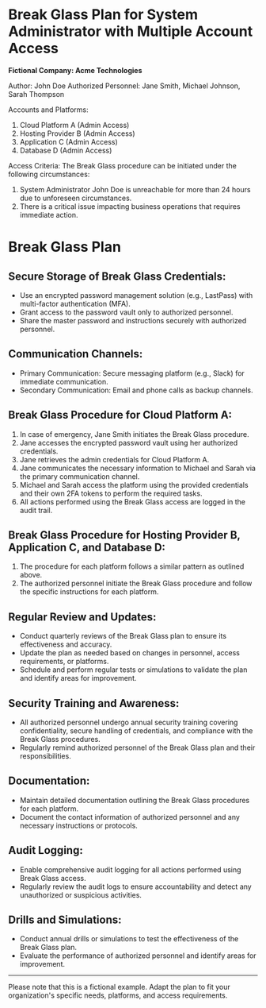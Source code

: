 **Break Glass Plan for System Administrator with Multiple Account Access**
=======================================

**Fictional Company: Acme Technologies**

Author: John Doe
Authorized Personnel: Jane Smith, Michael Johnson, Sarah Thompson

Accounts and Platforms:
1. Cloud Platform A (Admin Access)
2. Hosting Provider B (Admin Access)
3. Application C (Admin Access)
4. Database D (Admin Access)

Access Criteria:
The Break Glass procedure can be initiated under the following circumstances:
1. System Administrator John Doe is unreachable for more than 24 hours due to unforeseen circumstances.
2. There is a critical issue impacting business operations that requires immediate action.

Break Glass Plan
=======================================

## Secure Storage of Break Glass Credentials:
- Use an encrypted password management solution (e.g., LastPass) with multi-factor authentication (MFA).
- Grant access to the password vault only to authorized personnel.
- Share the master password and instructions securely with authorized personnel.

## Communication Channels:
- Primary Communication: Secure messaging platform (e.g., Slack) for immediate communication.
- Secondary Communication: Email and phone calls as backup channels.

## Break Glass Procedure for Cloud Platform A:
1. In case of emergency, Jane Smith initiates the Break Glass procedure.
2. Jane accesses the encrypted password vault using her authorized credentials.
3. Jane retrieves the admin credentials for Cloud Platform A.
4. Jane communicates the necessary information to Michael and Sarah via the primary communication channel.
5. Michael and Sarah access the platform using the provided credentials and their own 2FA tokens to perform the required tasks.
6. All actions performed using the Break Glass access are logged in the audit trail.

## Break Glass Procedure for Hosting Provider B, Application C, and Database D:
1. The procedure for each platform follows a similar pattern as outlined above.
2. The authorized personnel initiate the Break Glass procedure and follow the specific instructions for each platform.

## Regular Review and Updates:
- Conduct quarterly reviews of the Break Glass plan to ensure its effectiveness and accuracy.
- Update the plan as needed based on changes in personnel, access requirements, or platforms.
- Schedule and perform regular tests or simulations to validate the plan and identify areas for improvement.

## Security Training and Awareness:
- All authorized personnel undergo annual security training covering confidentiality, secure handling of credentials, and compliance with the Break Glass procedures.
- Regularly remind authorized personnel of the Break Glass plan and their responsibilities.

## Documentation:
- Maintain detailed documentation outlining the Break Glass procedures for each platform.
- Document the contact information of authorized personnel and any necessary instructions or protocols.

## Audit Logging:
- Enable comprehensive audit logging for all actions performed using Break Glass access.
- Regularly review the audit logs to ensure accountability and detect any unauthorized or suspicious activities.

## Drills and Simulations:
- Conduct annual drills or simulations to test the effectiveness of the Break Glass plan.
- Evaluate the performance of authorized personnel and identify areas for improvement.

-------------------

Please note that this is a fictional example. Adapt the plan to fit your organization's specific needs, platforms, and access requirements.
